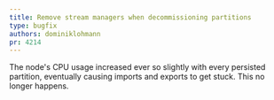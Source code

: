 ```yaml
---
title: Remove stream managers when decommissioning partitions
type: bugfix
authors: dominiklohmann
pr: 4214
---
```


The node's CPU usage increased ever so slightly with every persisted partition,
eventually causing imports and exports to get stuck. This no longer happens.
